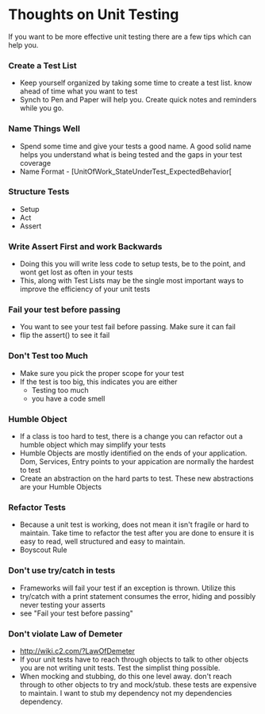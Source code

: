 # Thoughts on Unit Testing

If you want to be more effective unit testing there are a few tips which can help you.

### Create a Test List
  * Keep yourself organized by taking some time to create a test list. know ahead of time what you want to test
  * Synch to Pen and Paper will help you. Create quick notes and reminders while you go. 

### Name Things Well
  * Spend some time and give your tests a good name. A good solid name helps you understand what is being tested and the gaps in your test coverage
  * Name Format - [UnitOfWork_StateUnderTest_ExpectedBehavior[

### Structure Tests
  * Setup
  * Act
  * Assert

### Write Assert First and work Backwards
  * Doing this you will write less code to setup tests, be to the point, and wont get lost as often in your tests
  * This, along with Test Lists may be the single most important ways to improve the efficiency of your unit tests

### Fail your test before passing
  * You want to see your test fail before passing. Make sure it can fail
  * flip the assert() to see it fail

### Don't Test too Much
  * Make sure you pick the proper scope for your test
  * If the test is too big, this indicates you are either 
     * Testing too much
     * you have a code smell

### Humble Object
  * If a class is too hard to test, there is a change you can refactor out a humble object which may simplify your tests
  * Humble Objects are mostly identified on the ends of your application. Dom, Services, Entry points to your appication are normally the hardest to test
  * Create an abstraction on the hard parts to test. These new abstractions are your Humble Objects

### Refactor Tests
  * Because a unit test is working, does not mean it isn't fragile or hard to maintain. Take time to refactor the test after you are done to ensure it is easy to read, well structured and easy to maintain.
  * Boyscout Rule
  
### Don't use try/catch in tests
   * Frameworks will fail your test if an exception is thrown. Utilize this
   * try/catch with a print statement consumes the error, hiding and possibly never testing your asserts
   * see "Fail your test before passing"
  
### Don't violate Law of Demeter
   * http://wiki.c2.com/?LawOfDemeter
   * If your unit tests have to reach through objects to talk to other objects you are not writing unit tests. Test the simplist thing possible. 
   * When mocking and stubbing, do this one level away. don't reach through to other objects to try and mock/stub. these tests are expensive to maintain. I want to stub my dependency not my dependencies dependency. 

### 

